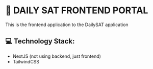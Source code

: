 # 🎨 DAILY SAT FRONTEND PORTAL

This is the frontend application to the DailySAT application


## 💻 Technology Stack:

- NextJS (not using backend, just frontend)
- TailwindCSS
